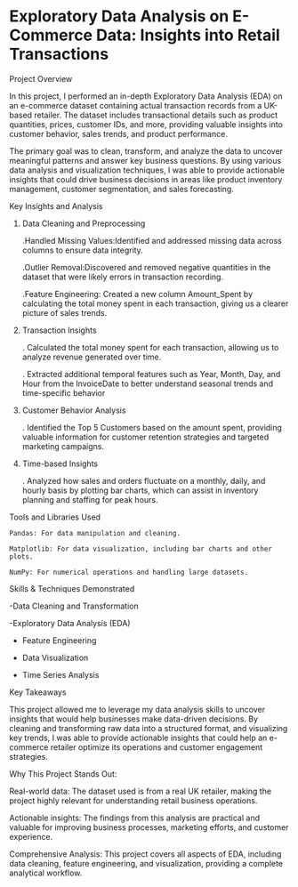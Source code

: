 # Exploratory Data Analysis on E-Commerce Data: Insights into Retail Transactions
Project Overview

In this project, I performed an in-depth Exploratory Data Analysis (EDA) on an e-commerce dataset containing actual transaction records from a UK-based retailer. The dataset includes transactional details such as product quantities, prices, customer IDs, and more, providing valuable insights into customer behavior, sales trends, and product performance.

The primary goal was to clean, transform, and analyze the data to uncover meaningful patterns and answer key business questions. By using various data analysis and visualization techniques, I was able to provide actionable insights that could drive business decisions in areas like product inventory management, customer segmentation, and sales forecasting.

Key Insights and Analysis

1. Data Cleaning and Preprocessing

   .Handled Missing Values:Identified and addressed missing data across columns to ensure data integrity.

   .Outlier Removal:Discovered and removed negative quantities in the dataset that were likely errors in transaction recording.

   .Feature Engineering: Created a new column Amount_Spent by calculating the total money spent in each transaction,
    giving us a clearer picture of sales trends.
 
2. Transaction Insights
   
   . Calculated the total money spent for each transaction, allowing us to analyze revenue generated over time.
   
   . Extracted additional temporal features such as Year, Month, Day, and Hour from the InvoiceDate to better understand seasonal trends and time-specific behavior

3. Customer Behavior Analysis
   
   . Identified the Top 5 Customers based on the amount spent, providing valuable information for customer
     retention strategies and targeted marketing campaigns.

4. Time-based Insights

   . Analyzed how sales and orders fluctuate on a monthly, daily, and hourly basis by plotting bar charts,
      which can assist in inventory planning and staffing for peak hours.

Tools and Libraries Used

    Pandas: For data manipulation and cleaning.
   
    Matplotlib: For data visualization, including bar charts and other plots.
   
    NumPy: For numerical operations and handling large datasets.

Skills & Techniques Demonstrated

   -Data Cleaning and Transformation
    
   -Exploratory Data Analysis (EDA)
   
  - Feature Engineering
   
  - Data Visualization
   
  - Time Series Analysis

Key Takeaways

 This project allowed me to leverage my data analysis skills to uncover insights that would help businesses make data-driven decisions. 
 By cleaning and transforming raw data into a structured format, and visualizing key trends, I was able to provide actionable insights 
 that could help an e-commerce retailer optimize its operations and customer engagement strategies.

Why This Project Stands Out:

 Real-world data: The dataset used is from a real UK retailer, making the project highly relevant for understanding retail business operations.
 
 Actionable insights: The findings from this analysis are practical and valuable for improving business processes, marketing efforts, and customer experience.
 
 Comprehensive Analysis: This project covers all aspects of EDA, including data cleaning, feature engineering, and visualization, 
 providing a complete analytical  workflow.
   
